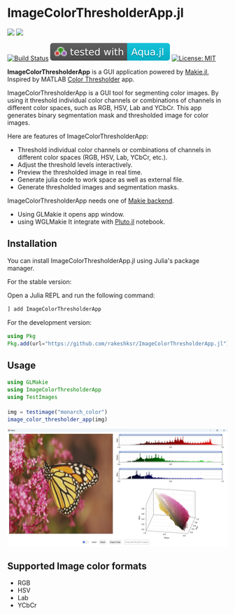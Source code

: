 # ImageColorThresholderApp.jl
[![](https://img.shields.io/badge/docs-stable-blue.svg)](https://rakeshksr.github.io/ImageColorThresholderApp.jl/dev/)
[![](https://img.shields.io/badge/docs-dev-blue.svg)](https://rakeshksr.github.io/ImageColorThresholderApp.jl/dev/)

[![Build Status](https://github.com/rakeshksr/ImageColorThresholderApp.jl/actions/workflows/CI.yml/badge.svg?branch=main)](https://github.com/rakeshksr/ImageColorThresholderApp.jl/actions/workflows/CI.yml?query=branch%3Amain)
[![Aqua QA](https://raw.githubusercontent.com/JuliaTesting/Aqua.jl/master/badge.svg)](https://github.com/JuliaTesting/Aqua.jl)
[![License: MIT](https://img.shields.io/badge/License-MIT-green.svg)](./LICENSE)


**ImageColorThresholderApp** is a GUI application powered by [Makie.jl](https://github.com/MakieOrg/Makie.jl), Inspired by MATLAB [Color Thresholder](https://www.mathworks.com/help/images/ref/colorthresholder-app.html) app.

ImageColorThresholderApp is a GUI tool for segmenting color images. By using it threshold individual color channels or combinations of channels in different color spaces, such as RGB, HSV, Lab and YCbCr. This app generates binary segmentation mask and thresholded image for color images.

Here are features of ImageColorThresholderApp:

* Threshold individual color channels or combinations of channels in different color spaces (RGB, HSV, Lab, YCbCr, etc.).
* Adjust the threshold levels interactively.
* Preview the thresholded image in real time.
* Generate julia code to work space as well as external file.
* Generate thresholded images and segmentation masks.

ImageColorThresholderApp needs one of [Makie backend](https://docs.makie.org/dev/explanations/backends/).
* Using GLMakie it opens app window.
* using WGLMakie It integrate with [Pluto.jl](https://github.com/fonsp/Pluto.jl) notebook.

## Installation

You can install ImageColorThresholderApp.jl using Julia's package manager.

For the stable version:

Open a Julia REPL and run the following command:

```julia
] add ImageColorThresholderApp
```

For the development version:

```julia
using Pkg
Pkg.add(url="https://github.com/rakeshksr/ImageColorThresholderApp.jl")
```

## Usage

```julia
using GLMakie
using ImageColorThresholderApp
using TestImages

img = testimage("monarch_color")
image_color_thresholder_app(img)
```
![preview](./docs/src/assets/rgb.png)

## Supported Image color formats
- RGB
- HSV
- Lab
- YCbCr
